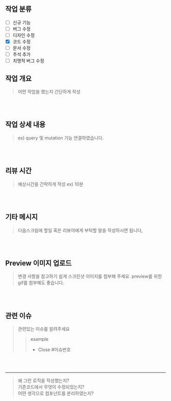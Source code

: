 ## 작업 분류 
- [ ] 신규 기능
- [ ] 버그 수정
- [ ] 디자인 수정
- [X] 코드 수정
- [ ] 문서 수정
- [ ] 주석 추가
- [ ] 치명적 버그 수정

## 작업 개요
> 어떤 작업을 했는지 간단하게 작성



<br><br>
## 작업 상세 내용
>  ex) query 및 mutation 기능 연결하였습니다.



<br><br>
## 리뷰 시간
> 예상시간을 간략하게 작성 ex) 10분



<br><br>
## 기타 메시지
> 다음스크림에 할일 혹은 리뷰어에게 부탁할 말을 작성하시면 됩니다,



<br><br>
## Preview 이미지 업로드
> 변경 사항을 참고하기 쉽게 스크린샷 이미지를 첨부해 주세요. preview를 위한 gif를 첨부해도 좋습니다.



<br><br>
## 관련 이슈
> 관련있는 이슈를 알려주세요
>> example
>> - Close #이슈번호



<br><br>


---
> 왜 그런 로직을 작성했는지?  
기존코드에서 무엇이 수정되었는지?  
어떤 생각으로 컴포넌트를 분리하였는지?
